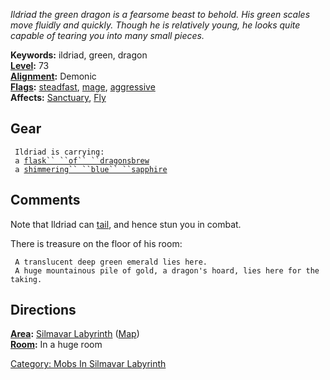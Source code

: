 *Ildriad the green dragon is a fearsome beast to behold. His green
scales move fluidly and quickly. Though he is relatively young, he looks
quite capable of tearing you into many small pieces.*

**Keywords:** ildriad, green, dragon  
**[Level](Level.md "wikilink"):** 73  
**[Alignment](Alignment.md "wikilink"):** Demonic  
**[Flags](:Category:_Mob_Types.md "wikilink"):**
[steadfast](Sentinel_Mobs.md "wikilink"),
[mage](Spellcasting_Mobs.md "wikilink"),
[aggressive](Aggressive.md "wikilink")  
**Affects:** [Sanctuary](Sanctuary "wikilink"), [Fly](Fly "wikilink")  

## Gear

` Ildriad is carrying:`  
` a `[`flask`` ``of`` ``dragonsbrew`](Flask_Of_Dragonsbrew.md "wikilink")  
` a `[`shimmering`` ``blue`` ``sapphire`](Shimmering_Blue_Sapphire.md "wikilink")

## Comments

Note that Ildriad can [tail](Racial_Tail.md "wikilink"), and hence stun
you in combat.

There is treasure on the floor of his room:

` A translucent deep green emerald lies here.`  
` A huge mountainous pile of gold, a dragon's hoard, lies here for the taking.`

## Directions

**[Area](:Category:_Areas.md "wikilink"):** [Silmavar
Labyrinth](:Category:_Silmavar_Labyrinth.md "wikilink")
([Map](Silmavar_Labyrinth_Map.md "wikilink"))  
**[Room](:Category:_Rooms.md "wikilink"):** In a huge room  

[Category: Mobs In Silmavar
Labyrinth](Category:_Mobs_In_Silmavar_Labyrinth "wikilink")
